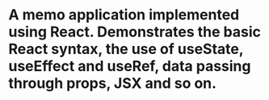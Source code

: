 # A memo application implemented using React. Demonstrates the basic React syntax, the use of useState, useEffect and useRef, data passing through props, JSX and so on.
